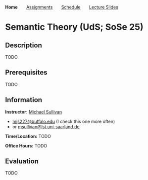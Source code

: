 **Home**&emsp;&emsp;[Assignments](https://mjs227.github.io/courses/semantic-theory-25/assignments/)&emsp;&emsp;[Schedule](https://mjs227.github.io/courses/semantic-theory-25/schedule/)&emsp;&emsp;[Lecture Slides](https://mjs227.github.io/courses/semantic-theory-25/lecture-slides/)
# Semantic Theory (UdS; SoSe 25)

## Description

TODO

## Prerequisites

TODO

## Information

**Instructor:** [Michael Sullivan](https://www.acsu.buffalo.edu/~mjs227/)
- mjs227@buffalo.edu (I check this one more often)
- or msullivan@lst.uni-saarland.de

**Time/Location:** TODO

**Office Hours:** TODO

## Evaluation

TODO

